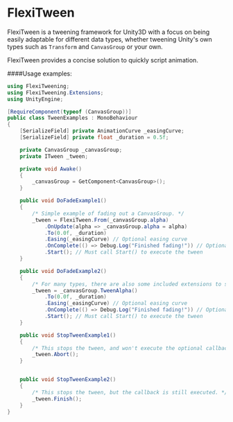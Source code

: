 # FlexiTween
FlexiTween is a tweening framework for Unity3D with a focus on being easily adaptable for different data types, whether tweening Unity's own types such as `Transform` and `CanvasGroup` or your own.

FlexiTween provides a concise solution to quickly script animation.

####Usage examples:
```csharp
using FlexiTweening;
using FlexiTweening.Extensions;
using UnityEngine;

[RequireComponent(typeof (CanvasGroup))]
public class TweenExamples : MonoBehaviour
{
    [SerializeField] private AnimationCurve _easingCurve;
    [SerializeField] private float _duration = 0.5f;

    private CanvasGroup _canvasGroup;
    private ITween _tween;

    private void Awake()
    {
        _canvasGroup = GetComponent<CanvasGroup>();
    }

    public void DoFadeExample1()
    {
        /* Simple example of fading out a CanvasGroup. */
        _tween = FlexiTween.From(_canvasGroup.alpha)
            .OnUpdate(alpha => _canvasGroup.alpha = alpha)
            .To(0.0f, _duration)
            .Easing(_easingCurve) // Optional easing curve
            .OnComplete(() => Debug.Log("Finished fading!")) // Optional callback
            .Start(); // Must call Start() to execute the tween
    }

    public void DoFadeExample2()
    {
        /* For many types, there are also some included extensions to simplify tweening. */
        _tween = _canvasGroup.TweenAlpha()
            .To(0.0f, _duration)
            .Easing(_easingCurve) // Optional easing curve
            .OnComplete(() => Debug.Log("Finished fading!")) // Optional callback
            .Start(); // Must call Start() to execute the tween
    }

    public void StopTweenExample1()
    {
        /* This stops the tween, and won't execute the optional callback if it was provided. */
        _tween.Abort();
    }


    public void StopTweenExample2()
    {
        /* This stops the tween, but the callback is still executed. */
        _tween.Finish();
    }
}
```
